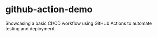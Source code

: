 # github-action-demo
Showcasing a basic CI/CD workflow using GitHub Actions to automate testing and deployment
